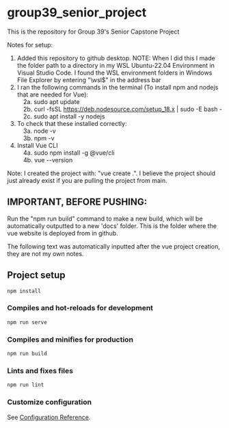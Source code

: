 # group39_senior_project

This is the repository for Group 39's Senior Capstone Project

Notes for setup:
1. Added this repository to github desktop. NOTE: When I did this I made the folder path to a directory in my WSL Ubuntu-22.04 Environment in Visual Studio Code. I found the WSL environment folders in Windows File Explorer by entering "\\wsl$" in the address bar<br />
2. I ran the following commands in the terminal (To install npm and nodejs that are needed for Vue):<br />
    &emsp;2a. sudo apt update<br />
    &emsp;2b. curl -fsSL https://deb.nodesource.com/setup_18.x | sudo -E bash -<br />
    &emsp;2c. sudo apt install -y nodejs<br />
3. To check that these installed correctly:<br />
    &emsp;3a. node -v<br />
    &emsp;3b. npm -v<br />
4. Install Vue CLI<br />
    &emsp;4a. sudo npm install -g @vue/cli<br />
    &emsp;4b. vue --version<br />

Note: I created the project with: "vue create .". I believe the project should just already exist if you are pulling the project from main. 

## IMPORTANT, BEFORE PUSHING:

Run the "npm run build" command to make a new build, which will be automatically outputted to a new 'docs' folder. This is the folder where the vue website is deployed from in github.

The following text was automatically inputted after the vue project creation, they are not my own notes.

## Project setup
```
npm install
```

### Compiles and hot-reloads for development
```
npm run serve
```

### Compiles and minifies for production
```
npm run build
```

### Lints and fixes files
```
npm run lint
```

### Customize configuration
See [Configuration Reference](https://cli.vuejs.org/config/).
